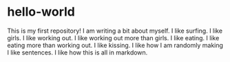 # hello-world
This is my first repository!
I am writing a bit about myself. 
I like surfing.
I like girls.
I like working out.
I like working out more than girls. 
I like eating.
I like eating more than working out.
I like kissing. 
I like how I am randomly making I like sentences. 
I like how this is all in markdown.
